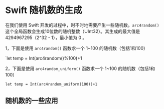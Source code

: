 # Swift 随机数的生成

在我们使用 Swift 开发的过程中，时不时地需要产生一些随机数。`arc4random()` 这个全局函数会生成10位数的随机整数（UInt32）。其生成的最大值是 4294967295（2^32 - 1），最小值为 0 。


1，下面是使用 `arc4random()` 函数求一个 1~100 的随机数（包括1和100）

`let temp = Int(arc4random()%100)+1


2，下面是使用 `arc4random_uniform()` 函数求一个 1~100 的随机数（包括1和100）

```
let temp = Int(arc4random_uniform(100))+1
```

## 随机数的一些应用

